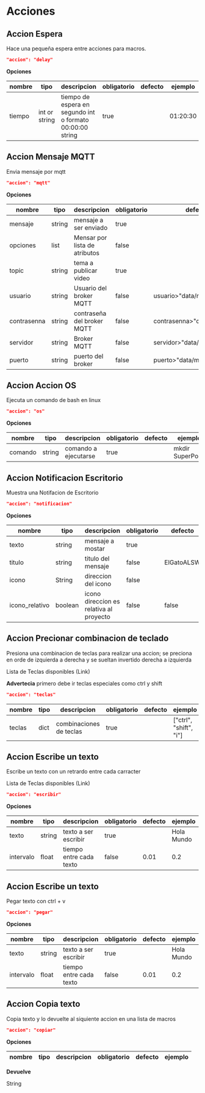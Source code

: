 # Acciones

## Accion Espera

Hace una pequeña espera entre acciones para macros.

```json
"accion": "delay"
```

**Opciones**

| nombre | tipo          | descripcion                                               | obligatorio | defecto | ejemplo  |
| ------ | ------------- | --------------------------------------------------------- | ----------- | ------- | -------- |
| tiempo | int or string | tiempo de espera en segundo int o formato 00:00:00 string | true        |         | 01:20:30 |

## Accion Mensaje MQTT

Envia mensaje por mqtt 

```json
"accion": "mqtt"
```

**Opciones**

| nombre      | tipo   | descripcion                   | obligatorio | defecto                      | ejemplo                   |
| ----------- | ------ | ----------------------------- | ----------- | ---------------------------- | ------------------------- |
| mensaje     | string | mensaje a ser enviado         | true        |                              | "hola mundo"              |
| opciones    | list   | Mensar por lista de atributos | false       |                              | {"nombre": "chepecarlos"} |
| topic       | string | tema a publicar video         | true        |                              | alsw/temperatura          |
| usuario     | string | Usuario del broker MQTT       | false       | usuario>"data/mqtt.json"     | ChepeCarlos               |
| contrasenna | string | contraseña del broker MQTT    | false       | contrasenna>"data/mqtt.json" | ALSW                      |
| servidor    | string | Broker MQTT                   | false       | servidor>"data/mqtt.json"    | test.mosquitto.org        |
| puerto      | string | puerto del broker             | false       | puerto>"data/mqtt.json"      | 1883                      |

## Accion Accion OS

Ejecuta un comando de bash en linux

```json
"accion": "os"
```

**Opciones**

| nombre  | tipo   | descripcion          | obligatorio | defecto | ejemplo          |
| ------- | ------ | -------------------- | ----------- | ------- | ---------------- |
| comando | string | comando a ejecutarse | true        |         | mkdir SuperPollo |

## Accion Notificacion Escritorio 

Muestra una Notifacion de Escritorio

```json
"accion": "notificacion"
```

**Opciones**

| nombre         | tipo    | descripcion                             | obligatorio | defecto    | ejemplo            |
| -------------- | ------- | --------------------------------------- | ----------- | ---------- | ------------------ |
| texto          | string  | mensaje a mostar                        | true        |            | Hola mundo         |
| titulo         | string  | titulo del mensaje                      | false       | ElGatoALSW | Mirame             |
| icono          | String  | direccion del icono                     | false       |            | /folder/imagen.png |
| icono_relativo | boolean | icono direccion es relativa al proyecto | false       | false      | true               |

## Accion Precionar combinacion de teclado

Presiona una combinacion de teclas para realizar una accion; se preciona en orde de izquierda a derecha y se sueltan invertido derecha a izquierda

Lista de Teclas disponibles (Link)

**Advertecia** primero debe ir teclas especiales como ctrl y shift

```json
"accion": "teclas"
```


| nombre | tipo | descripcion             | obligatorio | defecto | ejemplo                |
| ------ | ---- | ----------------------- | ----------- | ------- | ---------------------- |
| teclas | dict | combinaciones de teclas | true        |         | ["ctrl", "shift", "i"] |

## Accion Escribe un texto

Escribe un texto con un retrardo entre cada carracter 

Lista de Teclas disponibles (Link)

```json
"accion": "escribir"
```

**Opciones**

| nombre    | tipo   | descripcion             | obligatorio | defecto | ejemplo    |
| --------- | ------ | ----------------------- | ----------- | ------- | ---------- |
| texto     | string | texto a ser escribir    | true        |         | Hola Mundo |
| intervalo | float  | tiempo entre cada texto | false       | 0.01    | 0.2        |

## Accion Escribe un texto

Pegar texto con ctrl + v

```json
"accion": "pegar"
```

**Opciones**

| nombre    | tipo   | descripcion             | obligatorio | defecto | ejemplo    |
| --------- | ------ | ----------------------- | ----------- | ------- | ---------- |
| texto     | string | texto a ser escribir    | true        |         | Hola Mundo |
| intervalo | float  | tiempo entre cada texto | false       | 0.01    | 0.2        |

## Accion Copia texto 

Copia texto y lo devuelte al siquiente accion en una lista de macros

```json
"accion": "copiar"
```


**Opciones**

| nombre | tipo | descripcion | obligatorio | defecto | ejemplo |
| ------ | ---- | ----------- | ----------- | ------- | ------- |

**Devuelve**

String
